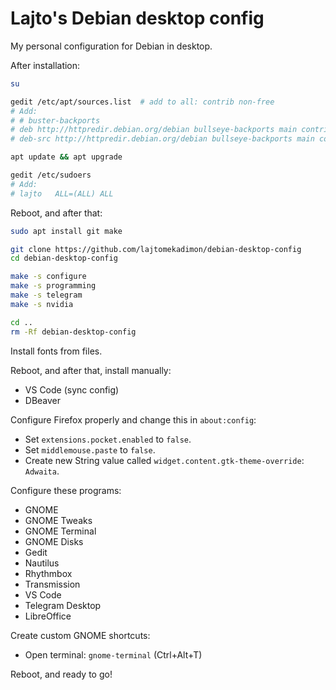 # Lajto's Debian desktop config

My personal configuration for Debian in desktop.

After installation:

```sh
su

gedit /etc/apt/sources.list  # add to all: contrib non-free
# Add:
# # buster-backports
# deb http://httpredir.debian.org/debian bullseye-backports main contrib non-free
# deb-src http://httpredir.debian.org/debian bullseye-backports main contrib non-free

apt update && apt upgrade

gedit /etc/sudoers
# Add:
# lajto   ALL=(ALL) ALL
```

Reboot, and after that:

```sh
sudo apt install git make

git clone https://github.com/lajtomekadimon/debian-desktop-config
cd debian-desktop-config

make -s configure
make -s programming
make -s telegram
make -s nvidia

cd ..
rm -Rf debian-desktop-config
```

Install fonts from files.

Reboot, and after that, install manually:

- VS Code (sync config)
- DBeaver

Configure Firefox properly and change this in `about:config`:

- Set `extensions.pocket.enabled` to `false`.
- Set `middlemouse.paste` to `false`.
- Create new String value called `widget.content.gtk-theme-override`: `Adwaita`.

Configure these programs:

- GNOME
- GNOME Tweaks
- GNOME Terminal
- GNOME Disks
- Gedit
- Nautilus
- Rhythmbox
- Transmission
- VS Code
- Telegram Desktop
- LibreOffice

Create custom GNOME shortcuts:

- Open terminal: `gnome-terminal` (Ctrl+Alt+T)

Reboot, and ready to go!